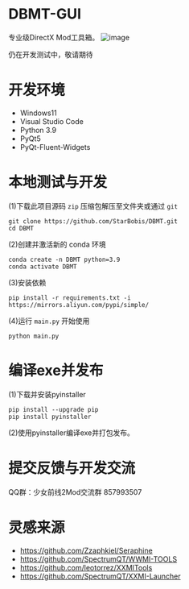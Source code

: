 # DBMT-GUI
专业级DirectX Mod工具箱。
![image](https://github.com/user-attachments/assets/51b34684-b890-411a-b2c7-3e9d64c25282)

仍在开发测试中，敬请期待

# 开发环境
- Windows11
- Visual Studio Code
- Python 3.9
- PyQt5
- PyQt-Fluent-Widgets

# 本地测试与开发
(1)下载此项目源码 `zip` 压缩包解压至文件夹或通过 `git`
```shell
git clone https://github.com/StarBobis/DBMT.git
cd DBMT
```
(2)创建并激活新的 conda 环境
```shell
conda create -n DBMT python=3.9
conda activate DBMT
```
(3)安装依赖
```shell
pip install -r requirements.txt -i https://mirrors.aliyun.com/pypi/simple/
```
(4)运行 `main.py` 开始使用
```shell
python main.py
```

# 编译exe并发布
(1)下载并安装pyinstaller
```shell
pip install --upgrade pip
pip install pyinstaller
```
(2)使用pyinstaller编译exe并打包发布。

# 提交反馈与开发交流
QQ群：少女前线2Mod交流群 857993507 

# 灵感来源
- https://github.com/Zzaphkiel/Seraphine
- https://github.com/SpectrumQT/WWMI-TOOLS
- https://github.com/leotorrez/XXMITools
- https://github.com/SpectrumQT/XXMI-Launcher
